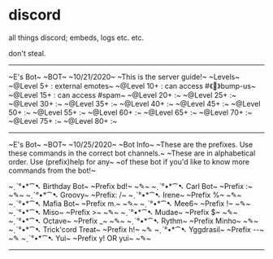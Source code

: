 # discord
all things discord; embeds, logs etc. etc.

don't steal.

----

~E's Bot~
~BOT~
~10/21/2020~
~This is the server guide!~
~Levels~
~@Level 5+ : external emotes~
~@Level 10+ : can access #《💞》bump-us~
~@Level 15+ : can access #spam~
~@Level 20+ :~
~@Level 25+ :~
~@Level 30+ :~
~@Level 35+ :~
~@Level 40+ :~
~@Level 45+ :~
~@Level 50+ :~
~@Level 55+ :~
~@Level 60+ :~
~@Level 65+ :~
~@Level 70+ :~
~@Level 75+ :~
~@Level 80+ :~



----

~E's Bot~
~BOT~
~10/25/2020~
~Bot Info~
~These are the prefixes. Use these commands in the correct bot channels.~
~These are in alphabetical order. Use (prefix)help for any~
~of these bot if you'd like to know more commands from the bot!~

~ˏˋ°•*⁀➷ Birthday Bot~
~Prefix bd!~
~✎~
~ˏˋ°•*⁀➷ Carl Bot~
~Prefix :~
~✎~
~ˏˋ°•*⁀➷ Groovy~
~Prefix: /~
~ˏˋ°•*⁀➷ Irene~
~Prefix %~
~✎~
~ˏˋ°•*⁀➷ Mafia Bot~
~Prefix m.~
~✎~
~ˏˋ°•*⁀➷ Mee6~
~Prefix !~
~✎~
~ˏˋ°•*⁀➷ Miso~
~Prefix >~
~✎~
~ˏˋ°•*⁀➷ Mudae~
~Prefix $~
~✎~
~ˏˋ°•*⁀➷ Octave~
~Prefix _~
~✎~
~ˏˋ°•*⁀➷ Rythm~
~Prefix Minho~
~✎~
~ˏˋ°•*⁀➷ Trick'cord Treat~
~Prefix h!~
~✎
~ˏˋ°•*⁀➷ Yggdrasil~
~Prefix --~
~✎
~ˏˋ°•*⁀➷ Yui~
~Prefix y! OR yui~
~✎~

---
